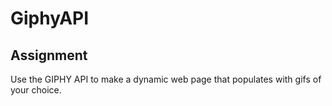 # GiphyAPI

## Assignment  
Use the GIPHY API to make a dynamic web page that populates with gifs of your choice. 